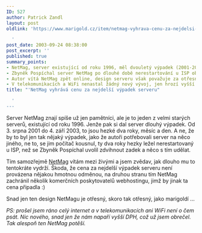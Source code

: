 ```yaml
---
ID: 527
author: Patrick Zandl
layout: post
oldlink: 'https://www.marigold.cz/item/netmag-vyhrava-cenu-za-nejdelsi-vypadek-serveru

  '
post_date: 2003-09-24 08:38:00
post_excerpt: ''
published: true
summary_points:
- NetMag, server existující od roku 1996, měl dvouletý výpadek (2001-2003).
- Zbyněk Pospíchal server NetMag po dlouhé době nerestartování u ISP obnovil.
- Autor vítá NetMag zpět online, design serveru však považuje za otřesný.
- V telekomunikacích a WiFi nenastal žádný nový vývoj, jen hrozí vyšší DPH.
title: "'NetMag vyhrává cenu za nejdelší výpadek serveru"

  '
---
```


<p>
Server NetMag znají spíše už jen pamětníci, ale je to jeden z velmi starých serverů, existující od roku 1996. Jenže pak si dal server dlouhý výpadek. Od 3. srpna 2001 do 4. září 2003, to jsou hezké dva roky, měsíc a den. A ne, že by to byl jen tak nějaký výpadek, jako že autoři potřebovali server na něco jiného, ne to, se jim počítač kousnul, ty dva roky hezky ležel nerestartovaný u ISP, než se Zbyněk Pospíchal uvolil zdvihnout zadek a něco s tím udělat. </p>

<p>
Tím samozřejmě <A href="http://www.netmag.cz/">NetMag</A> vítám mezi živými a jsem zvědav, jak dlouho mu to tentokráte vydrží. Škoda, že cena za nejdelší výpadek serveru není provázena nějakou hmotnou odměnou, na druhou stranu tím NetMag zachránil několik komerčních poskytovatelů webhostingu, jimž by jinak ta cena připadla :) </p>

<p>
Snad jen ten design NetMagu je otřesný, skoro tak otřesný, jako marigoldí ...</p>

<p>
<EM>PS: prošel jsem ráno celý internet a v telekomunikacích ani WiFi není o čem psát. Nic nového, snad jen že nám napaří vyšší DPH, což už jsem obrečel. Tak alespoň ten NetMag potěší.</EM></p>